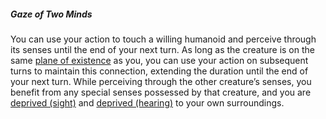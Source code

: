 ##### Gaze of Two Minds

You can use your action to touch a willing humanoid and perceive through its senses until the end of your next turn.
As long as the creature is on the same [plane of existence](#Planes_of_Existence_planes_of_existence) as you, you can use your action on subsequent turns to maintain this connection, extending the duration until the end of your next turn.
While perceiving through the other creature’s senses, you benefit from any special senses possessed by that creature, and you are [deprived (sight)](#Conditions_deprived) and [deprived (hearing)](#Conditions_deprived) to your own surroundings.
